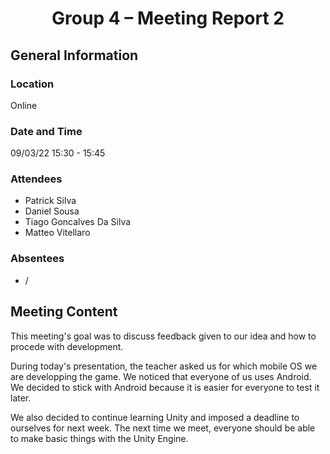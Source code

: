 

# <center>Group 4 – Meeting Report 2
## General Information

### Location
Online
### Date and Time
09/03/22
15:30 - 15:45
### Attendees
 - Patrick Silva
 - Daniel Sousa
 - Tiago Goncalves Da Silva
 - Matteo Vitellaro

### Absentees
 - /
 
## Meeting Content

This meeting's goal was to discuss feedback given to our idea and how to procede with development. 

During today's presentation, the teacher asked us for which mobile OS we are developping the game. We noticed that everyone of us uses Android. We decided to stick with Android because it is easier for everyone to test it later.

We also decided to continue learning Unity and imposed a deadline to ourselves for next week. The next time we meet, 
everyone should be able to make basic things with the Unity Engine.
